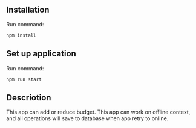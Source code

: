 ## Installation

Run command:

    npm install

## Set up application

Run command:

    npm run start

## Descriotion

This app can add or reduce budget. This app can work on offline context, and all operations will save to database when app retry to online.
